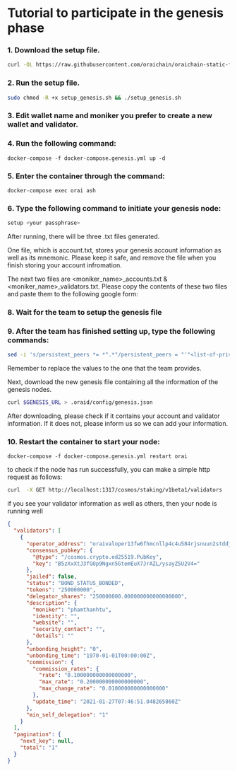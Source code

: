 # Tutorial to participate in the genesis phase

### 1. Download the setup file.

```bash
curl -OL https://raw.githubusercontent.com/oraichain/oraichain-static-files/master/setup_genesis.sh
```

### 2. Run the setup file.

```bash
sudo chmod -R +x setup_genesis.sh && ./setup_genesis.sh
```

### 3. Edit wallet name and moniker you prefer to create a new wallet and validator.

### 4. Run the following command:

```
docker-compose -f docker-compose.genesis.yml up -d
```

### 5. Enter the container through the command:

```
docker-compose exec orai ash
```

### 6. Type the following command to initiate your genesis node:

```bash
setup <your passphrase>
```

After running, there will be three .txt files generated. 

One file, which is account.txt, stores your genesis account information as well as its mnemonic. Please keep it safe, and remove the file when you finish storing your account infromation.

The next two files are <moniker_name>_accounts.txt & <moniker_name>_validators.txt. Please copy the contents of these two files and paste them to the following google form: 

### 8. Wait for the team to setup the genesis file

### 9. After the team has finished setting up, type the following commands:

```bash
sed -i 's/persistent_peers *= *".*"/persistent_peers = "'"<list-of-private-ips-here>"'"/g' .oraid/config/config.toml 
```

Remember to replace the <list-of-private-ips-here> values to the one that the team provides.

Next, download the new genesis file containing all the information of the genesis nodes.

```bash
curl $GENESIS_URL > .oraid/config/genesis.json
```

After downloading, please check if it contains your account and validator information. If it does not, please inform us so we can add your information.

### 10. Restart the container to start your node:

```
docker-compose -f docker-compose.genesis.yml restart orai
```

to check if the node has run successfully, you can make a simple http request as follows:

```bash
curl  -X GET http://localhost:1317/cosmos/staking/v1beta1/validators
```

if you see your validator information as well as others, then your node is running well

```json
{
  "validators": [
    {
      "operator_address": "oraivaloper13fw6fhmcnllp4c4u584rjsnuun2stddjgngk4y",
      "consensus_pubkey": {
        "@type": "/cosmos.crypto.ed25519.PubKey",
        "key": "B5zXxXtJ3fGOp9Ngxn5GtemEuX7JrAZL/ysayZSU2V4="
      },
      "jailed": false,
      "status": "BOND_STATUS_BONDED",
      "tokens": "250000000",
      "delegator_shares": "250000000.000000000000000000",
      "description": {
        "moniker": "phamthanhtu",
        "identity": "",
        "website": "",
        "security_contact": "",
        "details": ""
      },
      "unbonding_height": "0",
      "unbonding_time": "1970-01-01T00:00:00Z",
      "commission": {
        "commission_rates": {
          "rate": "0.100000000000000000",
          "max_rate": "0.200000000000000000",
          "max_change_rate": "0.010000000000000000"
        },
        "update_time": "2021-01-27T07:46:51.048265860Z"
      },
      "min_self_delegation": "1"
    }
  ],
  "pagination": {
    "next_key": null,
    "total": "1"
  }
}
```